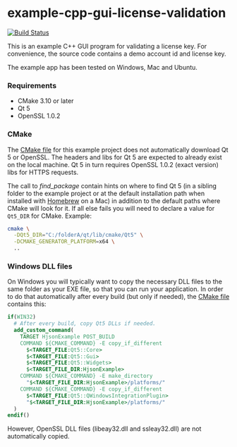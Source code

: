 # example-cpp-gui-license-validation

[![Build Status](https://github.com/keygen-sh/example-cpp-gui-license-validation/workflows/test/badge.svg)](https://github.com/keygen-sh/example-cpp-gui-license-validation/actions)

This is an example C++ GUI program for validating a license key. For convenience, the source code contains a demo account id and license key.

The example app has been tested on Windows, Mac and Ubuntu.

### Requirements

* CMake 3.10 or later
* Qt 5
* OpenSSL 1.0.2

### CMake

The [CMake file](CMakeLists.txt) for this example project does not automatically download Qt 5 or OpenSSL. The headers and libs for Qt 5 are expected to already exist on the local machine. Qt 5 in turn requires OpenSSL 1.0.2 (exact version) libs for HTTPS requests.

The call to *find_package* contain hints on where to find Qt 5 (in a sibling folder to the example project or at the default installation path when installed with [Homebrew](https://brew.sh/) on a Mac) in addition to the default paths where CMake will look for it. If all else fails you will need to declare a value for `Qt5_DIR` for CMake. Example:

```bash
cmake \
  -DQt5_DIR="C:/folderA/qt/lib/cmake/Qt5" \
  -DCMAKE_GENERATOR_PLATFORM=x64 \
  ..
```

### Windows DLL files

On Windows you will typically want to copy the necessary DLL files to the same folder as your EXE file, so that you can run your application. In order to do that automatically after every build (but only if needed), the [CMake file](CMakeLists.txt) contains this:

```cmake
if(WIN32)
  # After every build, copy Qt5 DLLs if needed.
  add_custom_command(
    TARGET HjsonExample POST_BUILD
    COMMAND ${CMAKE_COMMAND} -E copy_if_different
      $<TARGET_FILE:Qt5::Core>
      $<TARGET_FILE:Qt5::Gui>
      $<TARGET_FILE:Qt5::Widgets>
      $<TARGET_FILE_DIR:HjsonExample>
    COMMAND ${CMAKE_COMMAND} -E make_directory
      "$<TARGET_FILE_DIR:HjsonExample>/platforms/"
    COMMAND ${CMAKE_COMMAND} -E copy_if_different
      $<TARGET_FILE:Qt5::QWindowsIntegrationPlugin>
      "$<TARGET_FILE_DIR:HjsonExample>/platforms/"
  )
endif()
```

However, OpenSSL DLL files (libeay32.dll and ssleay32.dll) are not automatically copied.
